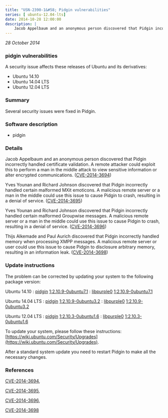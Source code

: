 ```yaml
---
title: "USN-2390-1&#58; Pidgin vulnerabilities"
series: [ ubuntu-12.04-lts]
date: 2014-10-28 12:00:00
description: |
    Jacob Appelbaum and an anonymous person discovered that Pidgin incorrectly handled certificate validation. A remote attacker could exploit this to perform a man in the middle attack to view sensitive information or alter encrypted communications. ([CVE-2014-3694](http://people.ubuntu.com/~ubuntu-security/cve/CVE-2014-3694))
--- 
```

 
 

*28 October 2014*

### pidgin vulnerabilities

A security issue affects these releases of Ubuntu and its derivatives:

* Ubuntu 14.10
* Ubuntu 14.04 LTS
* Ubuntu 12.04 LTS

### Summary

Several security issues were fixed in Pidgin. 

### Software description

* pidgin 

### Details

Jacob Appelbaum and an anonymous person discovered that Pidgin incorrectly handled certificate validation. A remote attacker could exploit this to perform a man in the middle attack to view sensitive information or alter encrypted communications. ([CVE-2014-3694](http://people.ubuntu.com/~ubuntu-security/cve/CVE-2014-3694))

Yves Younan and Richard Johnson discovered that Pidgin incorrectly handled certain malformed MXit emoticons. A malicious remote server or a man in the middle could use this issue to cause Pidgin to crash, resulting in a denial of service. ([CVE-2014-3695](http://people.ubuntu.com/~ubuntu-security/cve/CVE-2014-3695))

Yves Younan and Richard Johnson discovered that Pidgin incorrectly handled certain malformed Groupwise messages. A malicious remote server or a man in the middle could use this issue to cause Pidgin to crash, resulting in a denial of service. ([CVE-2014-3696](http://people.ubuntu.com/~ubuntu-security/cve/CVE-2014-3696))

Thijs Alkemade and Paul Aurich discovered that Pidgin incorrectly handled memory when processing XMPP messages. A malicious remote server or user could use this issue to cause Pidgin to disclosure arbitrary memory, resulting in an information leak. ([CVE-2014-3698](http://people.ubuntu.com/~ubuntu-security/cve/CVE-2014-3698)) 

### Update instructions

The problem can be corrected by updating your system to the following package version:

Ubuntu 14.10
 : [pidgin](https://launchpad.net/ubuntu/+source/pidgin) <span> [1:2.10.9-0ubuntu7.1](https://launchpad.net/ubuntu/+source/pidgin/1:2.10.9-0ubuntu7.1) </span> 
 : [libpurple0](https://launchpad.net/ubuntu/+source/pidgin) <span> [1:2.10.9-0ubuntu7.1](https://launchpad.net/ubuntu/+source/pidgin/1:2.10.9-0ubuntu7.1) </span> 

Ubuntu 14.04 LTS
 : [pidgin](https://launchpad.net/ubuntu/+source/pidgin) <span> [1:2.10.9-0ubuntu3.2](https://launchpad.net/ubuntu/+source/pidgin/1:2.10.9-0ubuntu3.2) </span> 
 : [libpurple0](https://launchpad.net/ubuntu/+source/pidgin) <span> [1:2.10.9-0ubuntu3.2](https://launchpad.net/ubuntu/+source/pidgin/1:2.10.9-0ubuntu3.2) </span> 

Ubuntu 12.04 LTS
 : [pidgin](https://launchpad.net/ubuntu/+source/pidgin) <span> [1:2.10.3-0ubuntu1.6](https://launchpad.net/ubuntu/+source/pidgin/1:2.10.3-0ubuntu1.6) </span> 
 : [libpurple0](https://launchpad.net/ubuntu/+source/pidgin) <span> [1:2.10.3-0ubuntu1.6](https://launchpad.net/ubuntu/+source/pidgin/1:2.10.3-0ubuntu1.6) </span> 

To update your system, please follow these instructions: [https://wiki.ubuntu.com/Security/Upgrades](https://wiki.ubuntu.com/Security/Upgrades).

After a standard system update you need to restart Pidgin to make all the necessary changes. 

### References

 
 [CVE-2014-3694](http://people.ubuntu.com/~ubuntu-security/cve/CVE-2014-3694), 

 [CVE-2014-3695](http://people.ubuntu.com/~ubuntu-security/cve/CVE-2014-3695), 

 [CVE-2014-3696](http://people.ubuntu.com/~ubuntu-security/cve/CVE-2014-3696), 

 [CVE-2014-3698](http://people.ubuntu.com/~ubuntu-security/cve/CVE-2014-3698)
 

